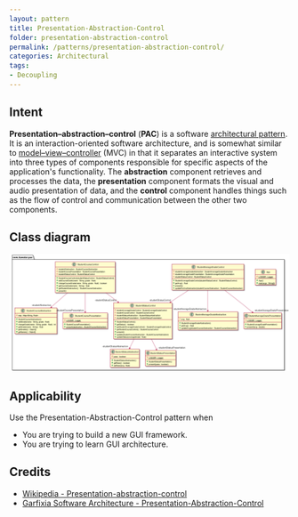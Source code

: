 ```yaml
---
layout: pattern
title: Presentation-Abstraction-Control
folder: presentation-abstraction-control
permalink: /patterns/presentation-abstraction-control/
categories: Architectural
tags:
- Decoupling
---
```


## Intent

**Presentation–abstraction–control** (**PAC**) is a software [architectural pattern](https://en.wikipedia.org/wiki/Architectural_pattern_(computer_science)). It is an interaction-oriented software architecture, and is somewhat similar to [model–view–controller](https://en.wikipedia.org/wiki/Model–view–controller) (MVC) in that it separates an interactive system into three types of components responsible for specific aspects of the application's functionality. The **abstraction** component retrieves and processes the data, the **presentation** component formats the visual and audio presentation of data, and the **control** component handles things such as the flow of control and communication between the other two components.

## Class diagram
![alt text](./etc/pac.png "Pac")


## Applicability

Use the Presentation-Abstraction-Control pattern when

* You are trying to build a new GUI framework.
* You are trying to learn GUI architecture.

## Credits

* [Wikipedia - Presentation-abstraction-control](https://en.wikipedia.org/wiki/Presentation%E2%80%93abstraction%E2%80%93control)
* [Garfixia Software Architecture - Presentation-Abstraction-Control](http://www.dossier-andreas.net/software_architecture/pac.html)
